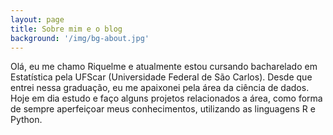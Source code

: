 ```yaml
---
layout: page
title: Sobre mim e o blog
background: '/img/bg-about.jpg'
---
```

Olá, eu me chamo Riquelme e atualmente estou cursando bacharelado em Estatística pela UFScar (Universidade Federal de São Carlos). Desde que entrei nessa graduação, eu me apaixonei pela área da ciência de dados. Hoje em dia estudo e faço alguns projetos relacionados a área, como forma de sempre aperfeiçoar meus conhecimentos, utilizando as linguagens R e Python.
